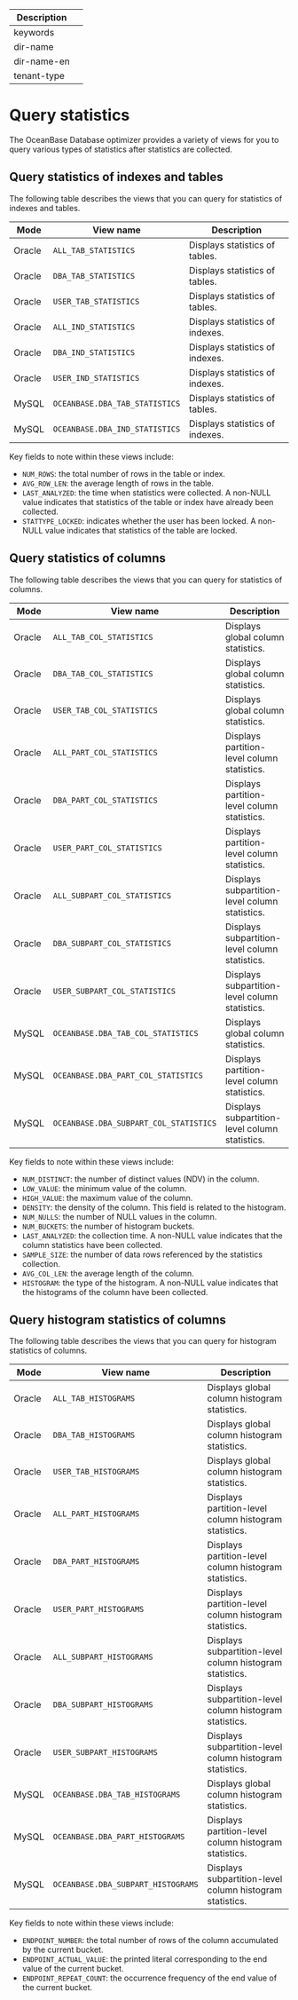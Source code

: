 | Description   |                 |
|---------------|-----------------|
| keywords      |                 |
| dir-name      |                 |
| dir-name-en   |                 |
| tenant-type   |                 |


# Query statistics

The OceanBase Database optimizer provides a variety of views for you to query various types of statistics after statistics are collected.

## Query statistics of indexes and tables

The following table describes the views that you can query for statistics of indexes and tables.

| Mode | View name | Description |
|---|---|---|
| Oracle | `ALL_TAB_STATISTICS` | Displays statistics of tables. |
| Oracle | `DBA_TAB_STATISTICS` | Displays statistics of tables. |
| Oracle | `USER_TAB_STATISTICS` | Displays statistics of tables. |
| Oracle | `ALL_IND_STATISTICS` | Displays statistics of indexes. |
| Oracle | `DBA_IND_STATISTICS` | Displays statistics of indexes. |
| Oracle | `USER_IND_STATISTICS` | Displays statistics of indexes. |
| MySQL | `OCEANBASE.DBA_TAB_STATISTICS` | Displays statistics of tables. |
| MySQL | `OCEANBASE.DBA_IND_STATISTICS` | Displays statistics of indexes. |

Key fields to note within these views include:

* `NUM_ROWS`: the total number of rows in the table or index.
* `AVG_ROW_LEN`: the average length of rows in the table.
* `LAST_ANALYZED`: the time when statistics were collected. A non-NULL value indicates that statistics of the table or index have already been collected.
* `STATTYPE_LOCKED`: indicates whether the user has been locked. A non-NULL value indicates that statistics of the table are locked.

## Query statistics of columns

The following table describes the views that you can query for statistics of columns.

| Mode | View name | Description |
|---|---|---|
| Oracle | `ALL_TAB_COL_STATISTICS` | Displays global column statistics. |
| Oracle | `DBA_TAB_COL_STATISTICS` | Displays global column statistics. |
| Oracle | `USER_TAB_COL_STATISTICS` | Displays global column statistics. |
| Oracle | `ALL_PART_COL_STATISTICS` | Displays partition-level column statistics. |
| Oracle | `DBA_PART_COL_STATISTICS` | Displays partition-level column statistics. |
| Oracle | `USER_PART_COL_STATISTICS` | Displays partition-level column statistics. |
| Oracle | `ALL_SUBPART_COL_STATISTICS` | Displays subpartition-level column statistics. |
| Oracle | `DBA_SUBPART_COL_STATISTICS` | Displays subpartition-level column statistics. |
| Oracle | `USER_SUBPART_COL_STATISTICS` | Displays subpartition-level column statistics. |
| MySQL | `OCEANBASE.DBA_TAB_COL_STATISTICS` | Displays global column statistics. |
| MySQL | `OCEANBASE.DBA_PART_COL_STATISTICS` | Displays partition-level column statistics. |
| MySQL | `OCEANBASE.DBA_SUBPART_COL_STATISTICS` | Displays subpartition-level column statistics. |

Key fields to note within these views include:

* `NUM_DISTINCT`: the number of distinct values (NDV) in the column.
* `LOW_VALUE`: the minimum value of the column.
* `HIGH_VALUE`: the maximum value of the column.
* `DENSITY`: the density of the column. This field is related to the histogram.
* `NUM_NULLS`: the number of NULL values in the column.
* `NUM_BUCKETS`: the number of histogram buckets.
* `LAST_ANALYZED`: the collection time. A non-NULL value indicates that the column statistics have been collected.
* `SAMPLE_SIZE`: the number of data rows referenced by the statistics collection.
* `AVG_COL_LEN`: the average length of the column.
* `HISTOGRAM`: the type of the histogram. A non-NULL value indicates that the histograms of the column have been collected.


## Query histogram statistics of columns

The following table describes the views that you can query for histogram statistics of columns.

| Mode | View name | Description |
|---|---|---|
| Oracle | `ALL_TAB_HISTOGRAMS` | Displays global column histogram statistics. |
| Oracle | `DBA_TAB_HISTOGRAMS` | Displays global column histogram statistics. |
| Oracle | `USER_TAB_HISTOGRAMS` | Displays global column histogram statistics. |
| Oracle | `ALL_PART_HISTOGRAMS` | Displays partition-level column histogram statistics. |
| Oracle | `DBA_PART_HISTOGRAMS` | Displays partition-level column histogram statistics. |
| Oracle | `USER_PART_HISTOGRAMS` | Displays partition-level column histogram statistics. |
| Oracle | `ALL_SUBPART_HISTOGRAMS` | Displays subpartition-level column histogram statistics. |
| Oracle | `DBA_SUBPART_HISTOGRAMS` | Displays subpartition-level column histogram statistics. |
| Oracle | `USER_SUBPART_HISTOGRAMS` | Displays subpartition-level column histogram statistics. |
| MySQL | `OCEANBASE.DBA_TAB_HISTOGRAMS` | Displays global column histogram statistics. |
| MySQL | `OCEANBASE.DBA_PART_HISTOGRAMS` | Displays partition-level column histogram statistics. |
| MySQL | `OCEANBASE.DBA_SUBPART_HISTOGRAMS` | Displays subpartition-level column histogram statistics. |

Key fields to note within these views include:

* `ENDPOINT_NUMBER`: the total number of rows of the column accumulated by the current bucket.
* `ENDPOINT_ACTUAL_VALUE`: the printed literal corresponding to the end value of the current bucket.
* `ENDPOINT_REPEAT_COUNT`: the occurrence frequency of the end value of the current bucket.
